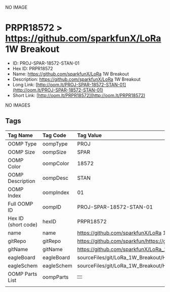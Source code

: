 


  
NO IMAGE  
# PRPR18572 > https://github.com/sparkfunX/LoRa 1W Breakout

- ID: PROJ-SPAR-18572-STAN-01
- Hex ID: PRPR18572
- Name: https://github.com/sparkfunX/LoRa 1W Breakout
- Description: https://github.com/sparkfunX/LoRa 1W Breakout
- Long Link: [http://oom.lt/PROJ-SPAR-18572-STAN-01](http://oom.lt/PROJ-SPAR-18572-STAN-01)
- Short Link: [http://oom.lt/PRPR18572](http://oom.lt/PRPR18572)
  
NO IMAGES  
## Tags
  

|Tag Name|Tag Code|Tag Value|
| :--- | :--- | :--- |
|OOMP Type|oompType|PROJ|
|OOMP Size|oompSize|SPAR|
|OOMP Color|oompColor|18572|
|OOMP Description|oompDesc|STAN|
|OOMP Index|oompIndex|01|
|Full OOMP ID|oompID|PROJ-SPAR-18572-STAN-01|
|Hex ID (short code)|hexID|PRPR18572|
|name|name|https://github.com/sparkfunX/LoRa 1W Breakout|
|gitRepo|gitRepo|https://github.com/sparkfun/https://github.com/sparkfunX/LoRa_1W_Breakout|
|gitName|gitName|https://github.com/sparkfunX/LoRa_1W_Breakout|
|eagleBoard|eagleBoard|sourceFiles/git/LoRa_1W_Breakout/Hardware/LoRa_1W_Breakout.brd|
|eagleSchem|eagleSchem|sourceFiles/git/LoRa_1W_Breakout/Hardware/LoRa_1W_Breakout.sch|
|OOMP Parts List|oompParts|<table><tr><td></td></tr></table>|
||||
